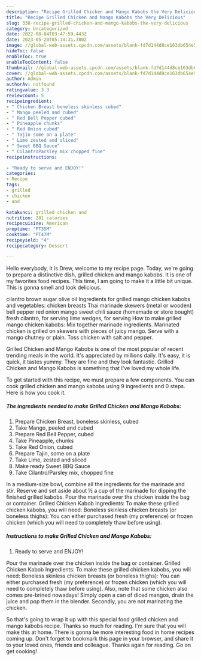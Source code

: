 ```yaml
---
description: "Recipe Grilled Chicken and Mango Kabobs the Very Delicious"
title: "Recipe Grilled Chicken and Mango Kabobs the Very Delicious"
slug: 338-recipe-grilled-chicken-and-mango-kabobs-the-very-delicious
category: Uncategorized
date: 2022-08-04T03:47:59.443Z
date: 2023-05-20T05:14:31.780Z
image: //global-web-assets.cpcdn.com/assets/blank-fd7d144d8ce163db654e5a02c40b08a2775adb7897d16e4062681dc7e1b2800f.png
hideToc: false
enableToc: true
enableTocContent: false
thumbnail: //global-web-assets.cpcdn.com/assets/blank-fd7d144d8ce163db654e5a02c40b08a2775adb7897d16e4062681dc7e1b2800f.png
cover: //global-web-assets.cpcdn.com/assets/blank-fd7d144d8ce163db654e5a02c40b08a2775adb7897d16e4062681dc7e1b2800f.png
author: Admin
authorAv: notfound
ratingvalue: 3.3
reviewcount: 5
recipeingredient:
- " Chicken Breast boneless skinless cubed"
- " Mango peeled and cubed"
- " Red Bell Pepper cubed"
- " Pineapple chunks"
- " Red Onion cubed"
- " Tajin some on a plate"
- " Lime zested and sliced"
- " Sweet BBQ Sauce"
- " CilantroParsley mix chopped fine"
recipeinstructions:

- "Ready to serve and ENJOY!"
categories:
- Recipe
tags:
- grilled
- chicken
- and

katakunci: grilled chicken and 
nutrition: 281 calories
recipecuisine: American
preptime: "PT35M"
cooktime: "PT47M"
recipeyield: "4"
recipecategory: Dessert

---
```



Hello everybody, it is Drew, welcome to my recipe page. Today, we're going to prepare a distinctive dish, grilled chicken and mango kabobs. It is one of my favorites food recipes. This time, I am going to make it a little bit unique. This is gonna smell and look delicious.

cilantro brown sugar olive oil Ingredients for grilled mango chicken kabobs and vegetables: chicken breasts Thai marinade skewers (metal or wooden) bell pepper red onion mango sweet chili sauce (homemade or store bought) fresh cilantro, for serving lime wedges, for serving How to make grilled mango chicken kabobs: Mix together marinade ingredients. Marinated chicken is grilled on skewers with pieces of juicy mango. Serve with a mango chutney or plain. Toss chicken with salt and pepper.

Grilled Chicken and Mango Kabobs is one of the most popular of recent trending meals in the world. It's appreciated by millions daily. It's easy, it is quick, it tastes yummy. They are fine and they look fantastic. Grilled Chicken and Mango Kabobs is something that I've loved my whole life.


To get started with this recipe, we must prepare a few components. You can cook grilled chicken and mango kabobs using 9 ingredients and 0 steps. Here is how you cook it.

<!--inarticleads1-->

##### The ingredients needed to make Grilled Chicken and Mango Kabobs:

1. Prepare  Chicken Breast, boneless skinless, cubed
1. Take  Mango, peeled and cubed
1. Prepare  Red Bell Pepper, cubed
1. Take  Pineapple, chunks
1. Take  Red Onion, cubed
1. Prepare  Tajin, some on a plate
1. Take  Lime, zested and sliced
1. Make ready  Sweet BBQ Sauce
1. Take  Cilantro/Parsley mix, chopped fine


In a medium-size bowl, combine all the ingredients for the marinade and stir. Reserve and set aside about ½ a cup of the marinade for dipping the finished grilled kabobs. Pour the marinade over the chicken inside the bag or container. Grilled Chicken Kabob Ingredients: To make these grilled chicken kabobs, you will need: Boneless skinless chicken breasts (or boneless thighs): You can either purchased fresh (my preference) or frozen chicken (which you will need to completely thaw before using). 

<!--inarticleads2-->

##### Instructions to make Grilled Chicken and Mango Kabobs:


1. Ready to serve and ENJOY!

Pour the marinade over the chicken inside the bag or container. Grilled Chicken Kabob Ingredients: To make these grilled chicken kabobs, you will need: Boneless skinless chicken breasts (or boneless thighs): You can either purchased fresh (my preference) or frozen chicken (which you will need to completely thaw before using). Also, note that some chicken also comes pre-brined nowadays! Simply open a can of diced mangos, drain the juice and pop them in the blender. Secondly, you are not marinating the chicken. 

So that's going to wrap it up with this special food grilled chicken and mango kabobs recipe. Thanks so much for reading. I'm sure that you will make this at home. There is gonna be more interesting food in home recipes coming up. Don't forget to bookmark this page in your browser, and share it to your loved ones, friends and colleague. Thanks again for reading. Go on get cooking!
